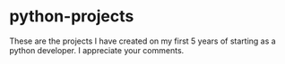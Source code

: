 # python-projects

These are the projects I have created on my first 5 years of starting as a python developer. 
I appreciate your comments.
